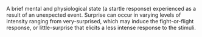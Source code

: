 A brief mental and physiological state (a startle response) experienced as a result of an unexpected event. Surprise can occur in varying levels of intensity ranging from very-surprised, which may induce the fight-or-flight response, or little-surprise that elicits a less intense response to the stimuli.